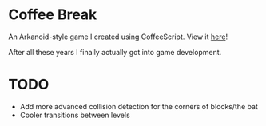 # Coffee Break

An Arkanoid-style game I created using CoffeeScript. View it [here](http://ggruiz.me/coffee-break
)!

After all these years I finally actually got into game development.

# TODO
* Add more advanced collision detection for the corners of blocks/the bat
* Cooler transitions between levels

